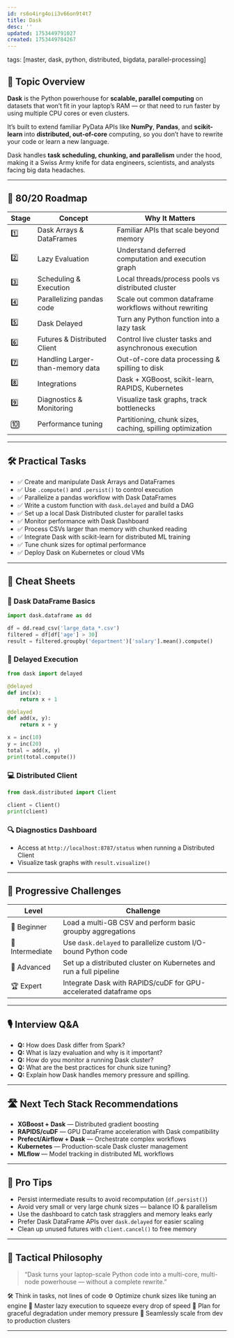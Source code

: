 ```yaml
---
id: rs6o4irg4oii3v66on9t4t7
title: Dask
desc: ''
updated: 1753449791027
created: 1753449784267
---
```

tags: [master, dask, python, distributed, bigdata, parallel-processing]

## 📌 Topic Overview

**Dask** is the Python powerhouse for **scalable, parallel computing** on datasets that won’t fit in your laptop’s RAM — or that need to run faster by using multiple CPU cores or even clusters.

It’s built to extend familiar PyData APIs like **NumPy**, **Pandas**, and **scikit-learn** into **distributed, out-of-core** computing, so you don’t have to rewrite your code or learn a new language.

Dask handles **task scheduling, chunking, and parallelism** under the hood, making it a Swiss Army knife for data engineers, scientists, and analysts facing big data headaches.

---

## 🚀 80/20 Roadmap

| Stage | Concept                    | Why It Matters                                              |
|-------|----------------------------|-------------------------------------------------------------|
| 1️⃣    | Dask Arrays & DataFrames   | Familiar APIs that scale beyond memory                      |
| 2️⃣    | Lazy Evaluation            | Understand deferred computation and execution graph         |
| 3️⃣    | Scheduling & Execution     | Local threads/process pools vs distributed cluster          |
| 4️⃣    | Parallelizing pandas code  | Scale out common dataframe workflows without rewriting      |
| 5️⃣    | Dask Delayed               | Turn any Python function into a lazy task                   |
| 6️⃣    | Futures & Distributed Client| Control live cluster tasks and asynchronous execution       |
| 7️⃣    | Handling Larger-than-memory data | Out-of-core data processing & spilling to disk            |
| 8️⃣    | Integrations               | Dask + XGBoost, scikit-learn, RAPIDS, Kubernetes            |
| 9️⃣    | Diagnostics & Monitoring   | Visualize task graphs, track bottlenecks                    |
| 🔟     | Performance tuning         | Partitioning, chunk sizes, caching, spilling optimization   |

---

## 🛠️ Practical Tasks

- ✅ Create and manipulate Dask Arrays and DataFrames  
- ✅ Use `.compute()` and `.persist()` to control execution  
- ✅ Parallelize a pandas workflow with Dask DataFrames  
- ✅ Write a custom function with `dask.delayed` and build a DAG  
- ✅ Set up a local Dask Distributed cluster for parallel tasks  
- ✅ Monitor performance with Dask Dashboard  
- ✅ Process CSVs larger than memory with chunked reading  
- ✅ Integrate Dask with scikit-learn for distributed ML training  
- ✅ Tune chunk sizes for optimal performance  
- ✅ Deploy Dask on Kubernetes or cloud VMs  

---

## 🧾 Cheat Sheets

### 🐍 Dask DataFrame Basics

```python
import dask.dataframe as dd

df = dd.read_csv('large_data_*.csv')
filtered = df[df['age'] > 30]
result = filtered.groupby('department')['salary'].mean().compute()
````

### 🔄 Delayed Execution

```python
from dask import delayed

@delayed
def inc(x):
    return x + 1

@delayed
def add(x, y):
    return x + y

x = inc(10)
y = inc(20)
total = add(x, y)
print(total.compute())
```

### 💻 Distributed Client

```python
from dask.distributed import Client

client = Client()
print(client)
```

### 🔍 Diagnostics Dashboard

* Access at `http://localhost:8787/status` when running a Distributed Client
* Visualize task graphs with `result.visualize()`

---

## 🎯 Progressive Challenges

| Level           | Challenge                                                          |
| --------------- | ------------------------------------------------------------------ |
| 🥉 Beginner     | Load a multi-GB CSV and perform basic groupby aggregations         |
| 🥈 Intermediate | Use `dask.delayed` to parallelize custom I/O-bound Python code     |
| 🥇 Advanced     | Set up a distributed cluster on Kubernetes and run a full pipeline |
| 🏆 Expert       | Integrate Dask with RAPIDS/cuDF for GPU-accelerated dataframe ops  |

---

## 🎙️ Interview Q\&A

* **Q:** How does Dask differ from Spark?
* **Q:** What is lazy evaluation and why is it important?
* **Q:** How do you monitor a running Dask cluster?
* **Q:** What are the best practices for chunk size tuning?
* **Q:** Explain how Dask handles memory pressure and spilling.

---

## 🛣️ Next Tech Stack Recommendations

* **XGBoost + Dask** — Distributed gradient boosting
* **RAPIDS/cuDF** — GPU DataFrame acceleration with Dask compatibility
* **Prefect/Airflow + Dask** — Orchestrate complex workflows
* **Kubernetes** — Production-scale Dask cluster management
* **MLflow** — Model tracking in distributed ML workflows

---

## 🧠 Pro Tips

* Persist intermediate results to avoid recomputation (`df.persist()`)
* Avoid very small or very large chunk sizes — balance IO & parallelism
* Use the dashboard to catch task stragglers and memory leaks early
* Prefer Dask DataFrame APIs over `dask.delayed` for easier scaling
* Clean up unused futures with `client.cancel()` to free memory

---

## 🧬 Tactical Philosophy

> “Dask turns your laptop-scale Python code into a multi-core, multi-node powerhouse — without a complete rewrite.”

🛠 Think in tasks, not lines of code
⚙️ Optimize chunk sizes like tuning an engine
🧠 Master lazy execution to squeeze every drop of speed
🚀 Plan for graceful degradation under memory pressure
🔄 Seamlessly scale from dev to production clusters

---

